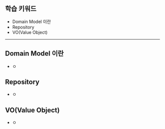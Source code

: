 ## 학습 키워드

- Domain Model 이란
- Repository
- VO(Value Object)

<hr>

## Domain Model 이란
- ㅇ
## Repository
- ㅇ
## VO(Value Object)
- ㅇ 